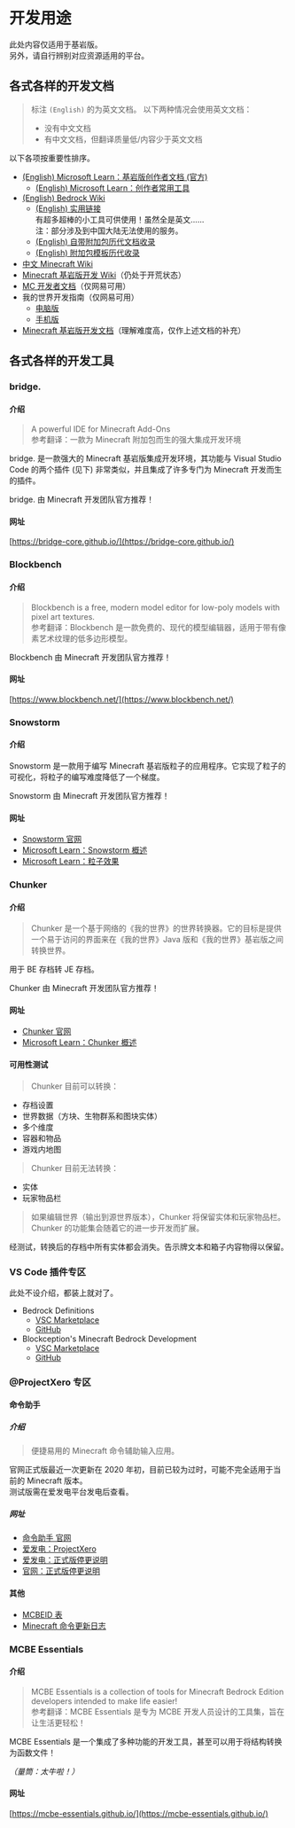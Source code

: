 # 开发用途

此处内容仅适用于基岩版。  
另外，请自行辨别对应资源适用的平台。

## 各式各样的开发文档

> 标注 `(English)` 的为英文文档。
> 以下两种情况会使用英文文档：
>
> - 没有中文文档
> - 有中文文档，但翻译质量低/内容少于英文文档

以下各项按重要性排序。

- [(English) Microsoft Learn：基岩版创作者文档 (官方)](https://learn.microsoft.com/en-us/minecraft/creator)  
  - [(English) Microsoft Learn：创作者常用工具](https://learn.microsoft.com/en-us/minecraft/creator/documents/commonlyusedtools)
- [(English) Bedrock Wiki](https://wiki.bedrock.dev/)
  - [(English) 实用链接](https://wiki.bedrock.dev/meta/useful-links.html)  
    有超多超棒的小工具可供使用！虽然全是英文……  
    注：部分涉及到中国大陆无法使用的服务。
  - [(English) 自带附加包历代文档收录](https://bedrock.dev/)
  - [(English) 附加包模板历代收录](https://bedrock.dev/packs)
- [中文 Minecraft Wiki](https://zh.minecraft.wiki/)
- [Minecraft 基岩版开发 Wiki](https://wiki.mcbe-dev.net/)（仍处于开荒状态）
- [MC 开发者文档](https://mc.163.com/mcstudio/mc-dev/)（仅网易可用）
- 我的世界开发指南（仅网易可用）
  - [电脑版](https://mc.163.com/dev/guide.html)
  - [手机版](https://mc.163.com/m/dev/guide.html)
- [Minecraft 基岩版开发文档](https://www.mcbe-dev.net/addons/)（理解难度高，仅作上述文档的补充）

## 各式各样的开发工具

### bridge. <!-- markdownlint-disable-line MD026 -->

#### 介绍

> A powerful IDE for Minecraft Add-Ons  
  参考翻译：一款为 Minecraft 附加包而生的强大集成开发环境

bridge. 是一款强大的 Minecraft 基岩版集成开发环境，其功能与 Visual Studio Code 的两个插件 (见下) 非常类似，并且集成了许多专门为 Minecraft 开发而生的插件。

bridge. 由 Minecraft 开发团队官方推荐！

#### 网址

[https://bridge-core.github.io/](https://bridge-core.github.io/)

### Blockbench

#### 介绍

> Blockbench is a free, modern model editor for low-poly models with pixel art textures.  
  参考翻译：Blockbench 是一款免费的、现代的模型编辑器，适用于带有像素艺术纹理的低多边形模型。

Blockbench 由 Minecraft 开发团队官方推荐！

#### 网址

[https://www.blockbench.net/](https://www.blockbench.net/)

### Snowstorm

#### 介绍

Snowstorm 是一款用于编写 Minecraft 基岩版粒子的应用程序。它实现了粒子的可视化，将粒子的编写难度降低了一个梯度。

Snowstorm 由 Minecraft 开发团队官方推荐！

#### 网址

- [Snowstorm 官网](https://snowstorm.app/)
- [Microsoft Learn：Snowstorm 概述](https://learn.microsoft.com/en-us/minecraft/creator/documents/snowstormoverview)
- [Microsoft Learn：粒子效果](https://learn.microsoft.com/en-us/minecraft/creator/documents/particleeffects)

### Chunker

#### 介绍

> Chunker 是一个基于网络的《我的世界》的世界转换器。它的目标是提供一个易于访问的界面来在《我的世界》Java 版和《我的世界》基岩版之间转换世界。

用于 BE 存档转 JE 存档。

Chunker 由 Minecraft 开发团队官方推荐！

#### 网址

- [Chunker 官网](https://chunker.app/)
- [Microsoft Learn：Chunker 概述](https://learn.microsoft.com/zh-cn/minecraft/creator/documents/chunkeroverview)

#### 可用性测试

<!-- markdownlint-disable MD007 MD032 -->

> Chunker 目前可以转换：  
  - 存档设置  
  - 世界数据（方块、生物群系和图块实体）  
  - 多个维度  
  - 容器和物品  
  - 游戏内地图

> Chunker 目前无法转换：  
  - 实体  
  - 玩家物品栏

<!-- markdownlint-restore -->

> 如果编辑世界（输出到源世界版本），Chunker 将保留实体和玩家物品栏。  
  Chunker 的功能集会随着它的进一步开发而扩展。

经测试，转换后的存档中所有实体都会消失。告示牌文本和箱子内容物得以保留。

### VS Code 插件专区

此处不设介绍，都装上就对了。

- Bedrock Definitions
  - [VSC Marketplace](https://marketplace.visualstudio.com/items?itemName=destruc7i0n.vscode-bedrock-definitions)
  - [GitHub](https://github.com/destruc7i0n/vscode-bedrock-definitions)
- Blockception's Minecraft Bedrock Development
  - [VSC Marketplace](https://marketplace.visualstudio.com/items?itemName=BlockceptionLtd.blockceptionvscodeminecraftbedrockdevelopmentextension)
  - [GitHub](https://github.com/Blockception/VSCode-Bedrock-Development-Extension)

### @ProjectXero 专区

#### 命令助手

##### 介绍

> 便捷易用的 Minecraft 命令辅助输入应用。

官网正式版最近一次更新在 2020 年初，目前已较为过时，可能不完全适用于当前的 Minecraft 版本。  
测试版需在爱发电平台发电后查看。

##### 网址

- [命令助手 官网](https://ca.projectxero.top/)
- [爱发电：ProjectXero](https://afdian.com/a/projectxero)
- [爱发电：正式版停更说明](https://afdian.com/p/43d9a27c3fd611edac7252540025c377)
- [官网：正式版停更说明](https://ca.projectxero.top/blog/notice/pause-update/)

#### 其他

- [MCBEID 表](https://ca.projectxero.top/idlist/)
- [Minecraft 命令更新日志](https://ca.projectxero.top/blog/command/command-history/)

### MCBE Essentials

#### 介绍

> MCBE Essentials is a collection of tools for Minecraft Bedrock Edition developers intended to make life easier!  
  参考翻译：MCBE Essentials 是专为 MCBE 开发人员设计的工具集，旨在让生活更轻松！

MCBE Essentials 是一个集成了多种功能的开发工具，甚至可以用于将结构转换为函数文件！

*（量筒：太牛啦！）*

#### 网址

[https://mcbe-essentials.github.io/](https://mcbe-essentials.github.io/)
